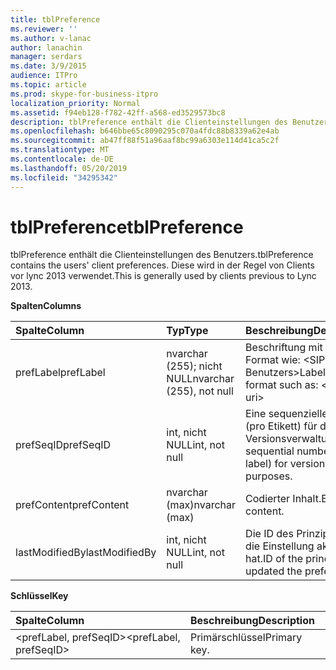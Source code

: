 ```yaml
---
title: tblPreference
ms.reviewer: ''
ms.author: v-lanac
author: lanachin
manager: serdars
ms.date: 3/9/2015
audience: ITPro
ms.topic: article
ms.prod: skype-for-business-itpro
localization_priority: Normal
ms.assetid: f94eb128-f782-42ff-a568-ed3529573bc8
description: tblPreference enthält die Clienteinstellungen des Benutzers. Diese wird in der Regel von Clients vor lync 2013 verwendet.
ms.openlocfilehash: b646bbe65c8090295c070a4fdc88b8339a62e4ab
ms.sourcegitcommit: ab47ff88f51a96aaf8bc99a6303e114d41ca5c2f
ms.translationtype: MT
ms.contentlocale: de-DE
ms.lasthandoff: 05/20/2019
ms.locfileid: "34295342"
---
```

# <a name="tblpreference"></a><span data-ttu-id="83a35-104">tblPreference</span><span class="sxs-lookup"><span data-stu-id="83a35-104">tblPreference</span></span>

<span data-ttu-id="83a35-105">tblPreference enthält die Clienteinstellungen des Benutzers.</span><span class="sxs-lookup"><span data-stu-id="83a35-105">tblPreference contains the users' client preferences.</span></span> <span data-ttu-id="83a35-106">Diese wird in der Regel von Clients vor lync 2013 verwendet.</span><span class="sxs-lookup"><span data-stu-id="83a35-106">This is generally used by clients previous to Lync 2013.</span></span>

<span data-ttu-id="83a35-107">**Spalten**</span><span class="sxs-lookup"><span data-stu-id="83a35-107">**Columns**</span></span>


| <span data-ttu-id="83a35-108">**Spalte**</span><span class="sxs-lookup"><span data-stu-id="83a35-108">**Column**</span></span>            | <span data-ttu-id="83a35-109">**Typ**</span><span class="sxs-lookup"><span data-stu-id="83a35-109">**Type**</span></span>                        | <span data-ttu-id="83a35-110">**Beschreibung**</span><span class="sxs-lookup"><span data-stu-id="83a35-110">**Description**</span></span>                                                 |
|:----------------------|:--------------------------------|:----------------------------------------------------------------|
| <span data-ttu-id="83a35-111">prefLabel</span><span class="sxs-lookup"><span data-stu-id="83a35-111">prefLabel</span></span>  <br/>      | <span data-ttu-id="83a35-112">nvarchar (255); nicht NULL</span><span class="sxs-lookup"><span data-stu-id="83a35-112">nvarchar (255), not null</span></span>  <br/> | <span data-ttu-id="83a35-113">Beschriftung mit einem Format wie: \<SIP-URI des Benutzers\></span><span class="sxs-lookup"><span data-stu-id="83a35-113">Label with a format such as: \<user sip uri\></span></span>                   |
| <span data-ttu-id="83a35-114">prefSeqID</span><span class="sxs-lookup"><span data-stu-id="83a35-114">prefSeqID</span></span>  <br/>      | <span data-ttu-id="83a35-115">int, nicht NULL</span><span class="sxs-lookup"><span data-stu-id="83a35-115">int, not null</span></span>  <br/>            | <span data-ttu-id="83a35-116">Eine sequenzielle Zahl (pro Etikett) für die Versionsverwaltung</span><span class="sxs-lookup"><span data-stu-id="83a35-116">A sequential number (per label) for versioning purposes.</span></span>  <br/> |
| <span data-ttu-id="83a35-117">prefContent</span><span class="sxs-lookup"><span data-stu-id="83a35-117">prefContent</span></span>  <br/>    | <span data-ttu-id="83a35-118">nvarchar (max)</span><span class="sxs-lookup"><span data-stu-id="83a35-118">nvarchar (max)</span></span>  <br/>           | <span data-ttu-id="83a35-119">Codierter Inhalt.</span><span class="sxs-lookup"><span data-stu-id="83a35-119">Encoded content.</span></span>  <br/>                                         |
| <span data-ttu-id="83a35-120">lastModifiedBy</span><span class="sxs-lookup"><span data-stu-id="83a35-120">lastModifiedBy</span></span>  <br/> | <span data-ttu-id="83a35-121">int, nicht NULL</span><span class="sxs-lookup"><span data-stu-id="83a35-121">int, not null</span></span>  <br/>            | <span data-ttu-id="83a35-122">Die ID des Prinzipals, der die Einstellung aktualisiert hat.</span><span class="sxs-lookup"><span data-stu-id="83a35-122">ID of the principal that updated the preference.</span></span>  <br/>         |

<span data-ttu-id="83a35-123">**Schlüssel**</span><span class="sxs-lookup"><span data-stu-id="83a35-123">**Key**</span></span>

|<span data-ttu-id="83a35-124">**Spalte**</span><span class="sxs-lookup"><span data-stu-id="83a35-124">**Column**</span></span>|<span data-ttu-id="83a35-125">**Beschreibung**</span><span class="sxs-lookup"><span data-stu-id="83a35-125">**Description**</span></span>|
|:-----|:-----|
|<span data-ttu-id="83a35-126">\<prefLabel, prefSeqID\></span><span class="sxs-lookup"><span data-stu-id="83a35-126">\<prefLabel, prefSeqID\></span></span>  <br/> |<span data-ttu-id="83a35-127">Primärschlüssel</span><span class="sxs-lookup"><span data-stu-id="83a35-127">Primary key.</span></span>  <br/> |


